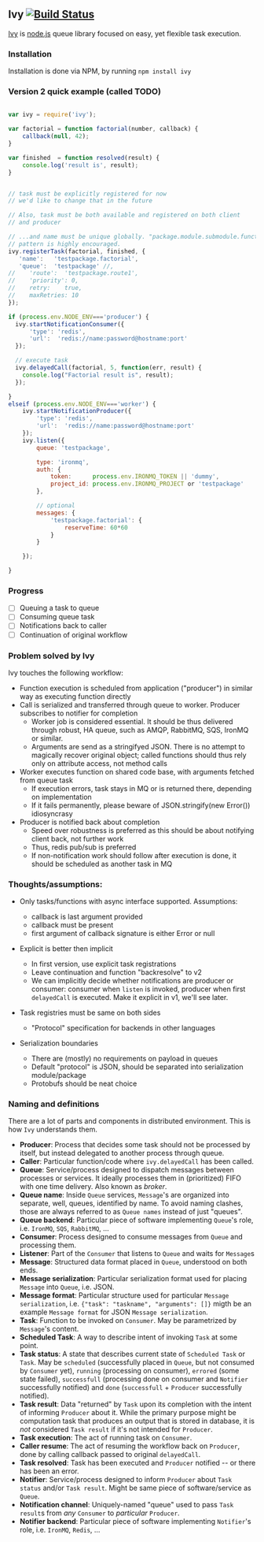 ## Ivy [![Build Status](https://travis-ci.org/apiaryio/ivy.png?branch=master)](https://travis-ci.org/apiaryio/ivy)

[Ivy](https://github.com/apiaryio/ivy) is [node.js](http://nodejs.org) queue library focused on easy, yet flexible task execution.

### Installation

Installation is done via NPM, by running ```npm install ivy```

### Version 2 quick example (called TODO)

```javascript

var ivy = require('ivy');

var factorial = function factorial(number, callback) {
    callback(null, 42);
}

var finished  = function resolved(result) {
    console.log('result is', result);
}


// task must be explicitly registered for now
// we'd like to change that in the future

// Also, task must be both available and registered on both client
// and producer

// ...and name must be unique globally. "package.module.submodule.function"
// pattern is highly encouraged.
ivy.registerTask(factorial, finished, {
   'name':   'testpackage.factorial',
   'queue':  'testpackage' //,
//    'route':  'testpackage.route1',
//    'priority': 0,
//    retry:    true,
//    maxRetries: 10
});

if (process.env.NODE_ENV==='producer') {
  ivy.startNotificationConsumer({
      'type': 'redis',
      'url':  'redis://name:password@hostname:port'
  });

  // execute task
  ivy.delayedCall(factorial, 5, function(err, result) {
    console.log("Factorial result is", result);
  });

}
elseif (process.env.NODE_ENV==='worker') {
    ivy.startNotificationProducer({
        'type': 'redis',
        'url':  'redis://name:password@hostname:port'
    });
    ivy.listen({
        queue: 'testpackage',

        type: 'ironmq',
        auth: {
            token:      process.env.IRONMQ_TOKEN || 'dummy',
            project_id: process.env.IRONMQ_PROJECT or 'testpackage'
        },

        // optional
        messages: {
            'testpackage.factorial': {
                reserveTime: 60*60
            }
        }

    });

}

```


### Progress

* [ ] Queuing a task to queue
* [ ] Consuming queue task
* [ ] Notifications back to caller
* [ ] Continuation of original workflow

### Problem solved by Ivy

Ivy touches the following workflow:

* Function execution is scheduled from application ("producer") in similar way as executing function directly
* Call is serialized and transferred through queue to worker. Producer subscribes to notifier for completion
  * Worker job is considered essential. It should be thus delivered through robust, HA queue, such as AMQP, RabbitMQ, SQS, IronMQ or similar.
  * Arguments are send as a stringifyed JSON. There is no attempt to magically recover original object; called functions should thus rely only on attribute access, not method calls
* Worker executes function on shared code base, with arguments fetched from queue task
  * If execution errors, task stays in MQ or is returned there, depending on implementation
  * If it fails permanently, please beware of JSON.stringify(new Error()) idiosyncrasy
* Producer is notified back about completion
  * Speed over robustness is preferred as this should be about notifying client back, not further work
  * Thus, redis pub/sub is preferred
  * If non-notification work should follow after execution is done, it should be scheduled as another task in MQ

### Thoughts/assumptions:

* Only tasks/functions with async interface supported. Assumptions:
  * callback is last argument provided
  * callback must be present
  * first argument of callback signature is either Error or null

* Explicit is better then implicit
  * In first version, use explicit task registrations
  * Leave continuation and function "backresolve" to v2
  * We can implicitly decide whether notifications are producer or consumer: consumer when `listen` is invoked, producer when first `delayedCall` is executed. Make it explicit in v1, we'll see later.

* Task registries must be same on both sides
  * "Protocol" specification for backends in other languages

* Serialization boundaries 
  * There are (mostly) no requirements on payload in queues
  * Default "protocol" is JSON, should be separated into serialization module/package
  * Protobufs should be neat choice

### Naming and definitions

There are a lot of parts and components in distributed environment. This is how `Ivy` understands them.

* **Producer**: Process that decides some task should not be processed by itself, but instead delegated to another process through queue.
* **Caller**: Particular function/code where `ivy.delayedCall` has been called.
* **Queue**: Service/process designed to dispatch messages between processes or services. It ideally processes them in (prioritized) FIFO with one time delivery. Also known as *broker*.
* **Queue name**: Inside `Queue` services, `Message`'s are organized into separate, well, queues, identified by name. To avoid naming clashes, those are always referred to as `Queue names` instead of just "queues".
* **Queue backend**: Particular piece of software implementing `Queue`'s role, i.e. `IronMQ`, `SQS`, `RabbitMQ`, ...
* **Consumer**: Process designed to consume messages from `Queue` and processing them.
* **Listener**: Part of the `Consumer` that listens to `Queue` and waits for `Message`s
* **Message**: Structured data format placed in `Queue`, understood on both ends.
* **Message serialization**: Particular serialization format used for placing `Message` into `Queue`, i.e. JSON.
* **Message format**: Particular structure used for particular `Message serialization`, i.e. `{"task": "taskname", "arguments": []}` migth be an example `Message format` for JSON `Message serialization`.
* **Task**: Function to be invoked on `Consumer`. May be parametrized by `Message`'s content.
* **Scheduled Task**: A way to describe intent of invoking `Task` at some point.
* **Task status**: A state that describes current state of `Scheduled Task` or `Task`. May be `scheduled` (successfully placed in `Queue`, but not consumed by `Consumer` yet), `running` (processing on consumer), `errored` (some state failed), `successfull` (processing done on consumer and `Notifier` successfully notified) and `done` (`successfull` + `Producer` successfully notified).
* **Task result**: Data "returned" by `Task` upon its completion with the intent of informing `Producer` about it. While the primary purpose might be computation task that produces an output that is stored in database, it is *not* considered `Task result` if it's not intended for `Producer`. 
* **Task execution**: The act of running task on `Consumer`. 
* **Caller resume**: The act of resuming the workflow back on `Producer`, done by calling callback passed to original `delayedCall`.  
* **Task resolved**: Task has been executed and `Producer` notified -- or there has been an error.
* **Notifier**: Service/process designed to inform `Producer` about `Task status` and/or `Task result`. Might be same piece of software/service as `Queue`.
* **Notification channel**: Uniquely-named "queue" used to pass `Task result`s from *any* `Consumer` to *particular* `Producer`. 
* **Notifier backend**: Particular piece of software implementing `Notifier`'s role, i.e. `IronMQ`, `Redis`, ...
